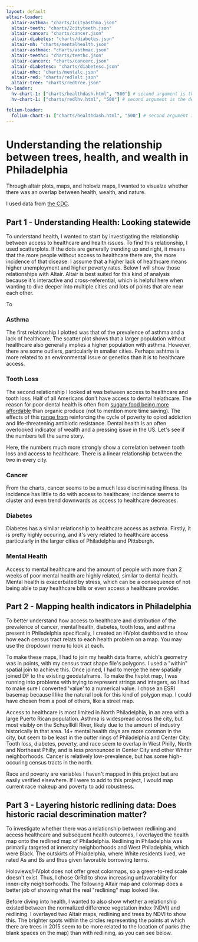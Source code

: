 ```yaml
---
layout: default
altair-loader:
  altair-asthma: "charts/1cityasthma.json"
  altair-teeth: "charts/2cityteeth.json"
  altair-cancer: "charts/cancer.json"
  altair-diabetes: "charts/diabetes.json"
  altair-mh: "charts/mentalhealth.json"
  altair-asthmac: "charts/asthmac.json"
  altair-teethc: "charts/teethc.json"
  altair-cancerc: "charts/cancerc.json"
  altair-diabetesc: "charts/diabetesc.json"
  altair-mhc: "charts/mentalc.json"
  altair-red: "charts/redlalt.json"
  altair-tree: "charts/redtree.json"
hv-loader:
  hv-chart-1: ["charts/healthdash.html", "500"] # second argument is the desired
  hv-chart-1: ["charts/redlhv.html", "500"] # second argument is the desired

folium-loader:
  folium-chart-1: ["charts/healthdash.html", "500"] # second argument is th
---
```


# Understanding the relationship between trees, health, and wealth in Philadelphia

Through altair plots, maps, and holoviz maps, I wanted to visualze whether there was an overlap between health, wealth, and nature.

I used data from [the CDC](https://chronicdata.cdc.gov/500-Cities-Places/500-Cities-Census-Tract-level-Data-GIS-Friendly-Fo/k86t-wghb).

## Part 1 - Understanding Health: Looking statewide

To understand health, I wanted to start by investigating the relationship between access to healthcare and health issues. To find this relationship, I used scatterplots. If the dots are generally trending up and right, it means that the more people without access to healthcare there are, the more incidence of that disease. I assume that a higher lack of healthcare means higher unemployment and higher poverty rates. Below I will show those relationships with Altair. Altair is best suited for this kind of analysis because it's interactive and cross-referential, which is helpful here when wanting to dive deeper into multiple cities and lots of points that are near each other.

To 

### Asthma

The first relationship I plotted was that of the prevalence of asthma and a lack of healthcare. The scatter plot shows that a larger population without healthcare also generally implies a higher population with asthma. However, there are some outliers, particularly in smaller cities. Perhaps ashtma is more related to an environmental issue or genetics than it is to healthcare access.

<div id="altair-asthma"></div>
<div id="altair-asthmac"></div>


### Tooth Loss

The second relationship I looked at was between access to healthcare and tooth loss. Half of all Americans don't have access to dental helathcare. The reason for poor dental health is often from [sugary food being more affordable](https://plutusfoundation.org/2020/healthy-eating-budget/#:~:text=Unhealthy%20food%20choices%20tend%20to,purchase%20cheap%20premade%20frozen%20dinners) than organic produce (not to mention more time saving). The effects of this [range from](https://longreads.com/2017/05/18/rich-teeth-poor-teeth-life-along-the-dental-divide/) reinforcing the cycle of poverty to opiod addiction and life-threatening antibiotic resistance. Dental health is an often overlooked indicator of wealth and a pressing issue in the US. Let's see if the numbers tell the same story.

<div id="altair-teeth"></div>
<div id="altair-teethc"></div>

Here, the numbers much more strongly show a correlation between tooth loss and access to healthcare. There is a linear relationship between the two in every city.

### Cancer

<div id="altair-cancer"></div>
<div id="altair-cancerc"></div>

From the charts, cancer seems to be a much less discriminating illness. Its incidence has little to do with access to healthcare; incidence seems to cluster and even trend downwards as access to healthcare decreases.

### Diabetes

Diabetes has a similar relationship to healthcare access as asthma. Firstly, it is pretty highly occuring, and it's very related to healthcare access particularly in the larger cities of Philadelphia and Pittsburgh.

<div id="altair-diabetes"></div>
<div id="altair-diabetesc"></div>


### Mental Health

Access to mental healthcare and the amount of people with more than 2 weeks of poor mental health are highly related, similar to dental health. Mental health is exacerbated by stress, which can be a consequence of not being able to pay healthcare bills or even access a healthcare provider.

<div id="altair-mh"></div>
<div id="altair-mhc"></div>


## Part 2 - Mapping health indicators in Philadelphia

To better understand how access to healthcare and distribution of the prevalence of cancer, mental health, diabetes, tooth loss, and asthma present in Philadelphia specifically, I created an HVplot dashboard to show how each census tract relats to each health problem on a map. You may use the dropdown menu to look at each.

<div id="hv-chart-1"></div>

To make these maps, I had to join my health data frame, which's geometry was in points, with my census tract shape file's polygons. I used a "within" spatial join to achieve this. Once joined, I had to merge the new spatially joined DF to the existing geodataframe. To make the hvplot map, I was running into problems with trying to represent strings and integers, so I had to make sure I converted 'value' to a numerical value. I chose an ESRI basemap because I like the natural look for this kind of polygon map. I could have chosen from a pool of others, like a street map.

Access to healthcare is most limited in North Philadelphia, in an area with a large Puerto Rican population. Asthma is widespread across the city, but most visibly on the Schuyllkill River, likely due to the amount of industry historically in that area. 14+ mental health days are more common in the city, but seem to be least in the outter rings of Philadelphia and Center City.  Tooth loss, diabetes, poverty, and race seem to overlap in West Philly, North and Northeast Philly, and is less pronounced in Center City and other Whiter neighborhoods.  Cancer is relatively low-prevalence, but has some high-occuring census tracts in the north.

Race and poverty are variables I haven't mapped in this project but are easily verified elsewhere. If I were to add to this project, I would map current race makeup and poverty to add robustness. 

## Part 3 - Layering historic redlining data: Does historic racial descrimination matter?

To investigate whether there was a relationship between redlining and access healthcare and subsequent health outcomes, I overlayed the health map onto the redlined map of Philadelphia. Redlining in Philadelphia was primarily targeted at innercity neighborhoods and West Philadelphia, which were Black. The outskirts of Phialdelphia, where White residents lived, we rated As and Bs and thus given favorable borrowing terms.


<div id="hv-chart-2"></div>

Holoviews/HVplot does not offer great colormaps, so a green-to-red scale doesn't exist. Thus, I chose OrRd to show increasing unfavorability for inner-city neighborhoods. The following Altair map and colormap does a better job of showing what the real "redlining" map looked like.

<div id="altair-red"></div>

Before diving into health, I wanted to also show whether a relationship existed between the normalized difference vegetation index (NDVI) and redlining. I overlayed two Altair maps, redlining and trees by NDVI to show this. The brighter spots within the circles representing the points at which there are trees in  2015 seem to be more related to the location of parks (the blank spaces on the map) than with redlining, as you can see below.

<div id="altair-tree"></div>


